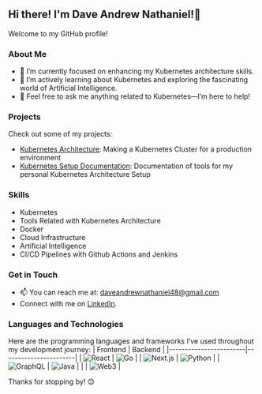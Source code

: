 ## Hi there! I'm Dave Andrew Nathaniel!👋

Welcome to my GitHub profile!

### About Me
- 🔭 I’m currently focused on enhancing my Kubernetes architecture skills.
- 🌱 I’m actively learning about Kubernetes and exploring the fascinating world of Artificial Intelligence.
- 💬 Feel free to ask me anything related to Kubernetes—I’m here to help!

### Projects
Check out some of my projects:
- [Kubernetes Architecture](#): Making a Kubernetes Cluster for a production environment
- [Kubernetes Setup Documentation](https://davenathaniell.notion.site/Kubernetes-Walkthrough-1ec008a069244dd4b0de9b7d51cc7410): Documentation of tools for my personal Kubernetes Architecture Setup
  
### Skills
- Kubernetes
- Tools Related with Kubernetes Architecture
- Docker
- Cloud Infrastructure
- Artificial Intelligence
- CI/CD Pipelines with Github Actions and Jenkins

### Get in Touch
- 📫 You can reach me at: [daveandrewnathaniel48@gmail.com](mailto:daveandrewnathaniel48@gmail.com)
- Connect with me on [LinkedIn](https://linkedin.com/in/dave-andrew-nathaniel/).

### Languages and Technologies
Here are the programming languages and frameworks I’ve used throughout my development journey:
| Frontend               | Backend                |
|------------------------|-----------------------|
| ![React](https://img.shields.io/badge/-React-61DAFB?style=flat-square&logo=react&logoColor=ffffff) | ![Go](https://img.shields.io/badge/-Go-00ADD8?style=flat-square&logo=go&logoColor=ffffff) |
| ![Next.js](https://img.shields.io/badge/-Next.js-000000?style=flat-square&logo=next.js&logoColor=ffffff) | ![Python](https://img.shields.io/badge/-Python-3776AB?style=flat-square&logo=python&logoColor=ffffff) |
| ![GraphQL](https://img.shields.io/badge/-GraphQL-E10098?style=flat-square&logo=graphql&logoColor=ffffff) | ![Java](https://img.shields.io/badge/-Java-007396?style=flat-square&logo=java&logoColor=ffffff) |
|                        | ![Web3](https://img.shields.io/badge/-Web3-4B0082?style=flat-square&logoColor=ffffff) |


Thanks for stopping by! 😊
